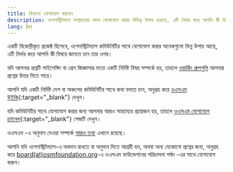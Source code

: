 ```yaml
---
title: কিভাবে যোগাযোগ করবেন
description: ওপেনস্ট্রিটম্যাপ সম্প্রদায়ের সাথে যোগাযোগ করার বিভিন্ন উপায় রয়েছে, এটি নির্ভর করে আপনি কী বিষয়ে জিজ্ঞাসা করতে চান তার উপর।
lang: bn
---
```


একটি বিকেন্দ্রীকৃত প্রজেক্ট হিসেবে, ওপেনস্ট্রিটম্যাপ কমিউনিটির সাথে যোগাযোগ করার অনেকগুলো ভিন্ন উপায় আছে, এটি নির্ভর করে আপনি কী বিষয়ে জানতে চান তার ওপর।

যদি আপনার প্রশ্নটি লাইসেন্সিং বা প্রেস জিজ্ঞাসার মতো একটি নির্দিষ্ট বিষয় সম্পর্কে হয়, তাহলে [ওয়ার্কিং গ্রুপগুলি](/about-osm-community/working-groups.md) আপনার প্রশ্নের উত্তর দিতে পারে।

আপনি যদি একটি নির্দিষ্ট দেশ বা অঞ্চলের কমিউনিটির সাথে কথা বলতে চান, অনুগ্রহ করে [ওএসএম উইকি](https://wiki.openstreetmap.org){:target="\_blank"} দেখুন।

যদি কমিউনিটির সাথে যোগাযোগ করার জন্য আপনার আরও সাহায্যের প্রয়োজন হয়, তাহলে [ওএসএম যোগাযোগ চ্যানেল](https://wiki.openstreetmap.org/wiki/Contact_channels){:target="\_blank"} পেজটি দেখুন।

ওএসএম -এ অনুদান দেওয়া সম্পর্কে [আরও তথ্য](/about-osm-community/donate-to-osm.md) এখানে রয়েছে।

আপনি যদি ওপেনস্ট্রিটম্যাপ-এ অবদান রাখতে বা অনুদান দিতে আগ্রহী হন, অথবা অন্য যেকোনো প্রশ্নের জন্য, অনুগ্রহ করে [board(at)osmfoundation.org](mailto:board@osmfoundation.org)-এ ওএসএম ফাউন্ডেশনের পরিচালনা পর্ষদ -এর সাথে যোগাযোগ করুন।
